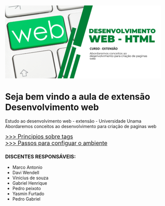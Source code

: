 ![img](/image_readme/image1.png)
# Seja bem vindo a aula de extensão<br>Desenvolvimento web
Estudo ao desenvolvimento web - extensão - Universidade Unama<br>
Abordaremos conceitos ao desenvolvimento para criação de paginas web

<a href="#" style="font-size: large;"> >>> Principios sobre tags</a> <br>
<a href="#" style="font-size: large;"> >>> Passos para configuar o ambiente</a>

### DISCENTES RESPONSÁVEIS:
-   Marco Antonio
-   Davi Wendell 
-   Vinicius de souza 
-   Gabriel Henrique 
-   Pedro peixoto
-   Yasmin Furtado
-   Pedro Gabriel




